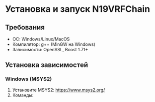 # Установка и запуск N19VRFChain

## Требования
- ОС: Windows/Linux/MacOS
- Компилятор: g++ (MinGW на Windows)
- Зависимости: OpenSSL, Boost 1.71+

## Установка зависимостей
### Windows (MSYS2)
1. Установите MSYS2: https://www.msys2.org/
2. Команды: